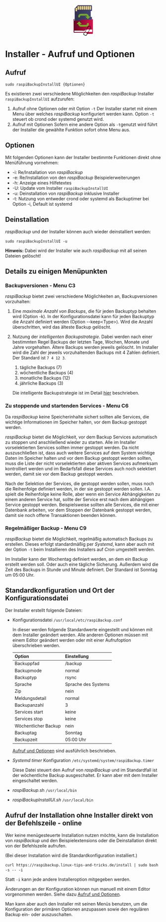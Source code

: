 <center>     <!-- The blank line before the image definition is required! -->

![Icon](images/icons/Icon_rot_blau_final_64.png)
</center>

# Installer - Aufruf und Optionen

## Aufruf

```
sudo raspiBackupInstallUI {Optionen}
```

Es existieren zwei verschiedene Möglichkeiten den *raspiBackup* Installer `raspiBackupInstallUI`
aufzurufen:

1.  Aufruf ohne Optionen oder mit Option `-t`
    Der Installer startet mit einem Menu über welches *raspiBackup* konfiguriert werden kann.
    Option `-t` steuert ob crond oder systemd genutzt wird.
1.  Aufruf mit Optionen
    Sofern eine andere Option als `-t`genutzt wird führt der Installer die gewählte Funktion
    sofort ohne Menu aus.

## Optionen

Mit folgenden Optionen kann der Installer bestimmte Funktionen direkt ohne Menüführung vornehmen:

* -i: Re/Installation von *raspiBackup*
* -e: Re/Installation von den *raspiBackup* Beispielerweiterungen
* -h: Anzeige eines Hilfetextes
* -U: Update vom Installer `raspiBackupInstallUI`
* -u: Deinstallation von *raspiBackup* inklusive Installer
* -t: Nutzung von entweder crond oder systemd als Backuptimer bei Option -i, Default ist systemd

## Deinstallation

*raspiBackup* und der Installer können auch wieder deinstalliert werden:

```
sudo raspiBackupInstallUI -u
```

**Hinweis:**
Dabei wird der Installer wie auch *raspiBackup* mit all seinen Dateien gelöscht!



## Details zu einigen Menüpunkten

<a name="backupversionen"></a>
### Backupversionen - Menu C3

*raspiBackup* bietet zwei verschiedene Möglichkeiten an, Backupversionen
vorzuhalten:

1. Eine *maximale Anzahl von Backups*, die für jeden Backuptyp behalten wird (Option -k).
   In der Konfigurationsdatei kann für jeden Backuptyp die Anzahl
   definiert werden (Option --keep\<Type\>).
   Wird die Anzahl überschritten, wird das älteste Backup gelöscht.

1. Nutzung der *intelligenten Backupstrategie*. Dabei werden nach einer bestimmten Regel Backups
   der letzten Tage, Wochen, Monate und Jahre vorgehalten. Ältere Backups
   werden jeweils gelöscht. Im Installer wird die Zahl der
   jeweils vorzuhaltenden Backups mit 4 Zahlen definiert. Der Standard ist
   `7 4 12 3`.
 
   1. tägliche Backups (7)
   1. wöchentliche Backups (4)
   1. monatliche Backups (12)
   1. jährliche Backups (3)

   Die intelligente Backupstrategie ist im Detail [hier](smart-recycle.md) beschrieben.


<a name="services"></a>
### Zu stoppende und startenden Services - Menu C6

Da *raspiBackup* keine Speicherinhalte sichert sollten alle Services, die wichtige Informationen
im Speicher halten, vor dem Backup gestoppt werden.

*raspiBackup* bietet die Möglichkeit, vor dem Backup Services automatisch zu stoppen und anschließend
wieder zu starten. Alle im Installer vorselektierten Services sollten immer gestoppt werden.
Da nicht auszuschließen ist, dass auch weitere Services auf dem System wichtige Daten
im Speicher halten und vor dem Backup gestoppt werden sollten, muss die Liste der nicht
vorselektierten aber aktiven Services aufmerksam kontrolliert werden und im Bedarfsfall diese
Services auch noch selektiert werden, damit sie vor dem Backup gestoppt werden.

Nach der Selektion der Services, die gestoppt werden sollen, muss noch die Reihenfolge
definiert werden, in der sie gestoppt werden sollen. I.A. spielt die Reihenfolge
keine Rolle, aber wenn ein Service Abhängigkeiten zu einem anderen Service hat, sollte
der Service erst nach dem abhängigen Service gestoppt werden. Beispielsweise
sollten alle Services, die mit einer Datenbank arbeiten, vor dem Stoppen der Datenbank
gestoppt werden, damit sie noch offene Transaktionen beenden können.


<a name="regularbackup"></a>
### Regelmäßiger Backup - Menu C9

*raspiBackup* bietet die Möglichkeit, regelmäßig automatisch Backups zu erstellen.
Dieses erfolgt standardmäßig per *Systemd*, kann aber auch mit der Option `-t`
beim Installieren des Installers auf *Cron* umgestellt werden.

Im Installer kann der Wochentag definiert werden, an dem ein Backup erstellt
werden soll. Oder auch eine tägliche Sicherung.
Außerdem wird die Zeit des Backups in Stunde und Minute definiert.
Der Standard ist Sonntag um 05:00 Uhr.


## Standardkonfiguration und Ort der Konfigurationsdatei

Der Installer erstellt folgende Dateien:

  - Konfigurationsdatei `/usr/local/etc/raspiBackup.conf`

    In dieser werden folgende Standardwerte eingestellt und können mit dem
    Installer geändert werden. Alle anderen Optionen müssen mit einem Editor
    geändert werden oder mit einer Aufrufoption überschrieben werden.

    | Option               | Einstellung          |
    |----------------------|----------------------|
    | Backuppfad           | /backup              |
    | Backupmode           | normal               |
    | Backuptyp            | rsync                |
    | Sprache              | Sprache des Systems  |
    | Zip                  | nein                 |
    | Meldungsdetail       | normal               |
    | Backupanzahl         | 3                    |
    | Services start       | keine                |
    | Services stop        | keine                |
    | Wöchentlicher Backup | nein                 |
    | Backuptag            | Sonntag              |
    | Backupzeit           | 05:00 Uhr            |

    [Aufruf und Optionen](backup-options.md) sind ausführlich beschrieben.

  - *Systemd timer* Konfiguration `/etc/systemd/system/raspiBackup.timer`

    Diese Datei steuert den Aufruf von *raspiBackup* und im Standardfall ist der
    wöchentliche Backup ausgeschaltet. Er kann aber mit dem Installer eingeschaltet
    werden.

  - *raspiBackup*.sh `/usr/local/bin`

  - *raspiBackupInstallUI.sh* `/usr/local/bin`



## Aufruf der Installation ohne Installer direkt von der Befehlszeile - online

Wer keine menügesteuerte Installation nutzen möchte, kann die Installation von *raspiBackup*
und den Beispielextensions oder die Deinstallation direkt von der Befehlszeile aufrufen.

(Bei dieser Installation wird die Standardkonfiguration installiert.)

```
curl https://raspibackup.linux-tips-and-tricks.de/install | sudo bash -s -- -i
```

Statt `-i` kann jede andere Installeroption mitgegeben werden.

Änderungen an der Konfiguration können nun manuell mit einem Editor vorgenommen werden.
Siehe dazu [Aufruf und Optionen](invocation-options.md). 

Man kann aber auch den Installer mit seinen Menüs benutzen, um die Konfiguration
der primären Optionen anzupassen sowie den regulären Backup ein- oder auszuschalten.

[.status]: translated
